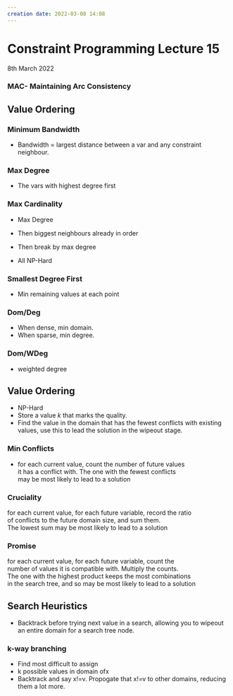 ```yaml
---
creation date: 2022-03-08 14:08
---
```

#  Constraint Programming Lecture 15
8th March 2022

### MAC- Maintaining  Arc Consistency

## Value Ordering
### Minimum Bandwidth
- Bandwidth = largest distance between a var and any constraint neighbour.

### Max Degree
- The vars with highest degree first

### Max Cardinality
- Max Degree
- Then biggest neighbours already in order
- Then break by max degree

- All NP-Hard

### Smallest Degree First
- Min remaining values at each point

### Dom/Deg
- When dense, min domain.
- When sparse, min degree.
### Dom/WDeg
- weighted degree

## Value Ordering
- NP-Hard
- Store a value *k* that marks the quality.
- Find the value in the domain that has the fewest conflicts with existing values, use this to lead the solution in the wipeout stage.
### Min Conflicts
- for each current value, count the number of future values  
it has a conflict with. The one with the fewest conflicts  
may be most likely to lead to a solution

### Cruciality
for each current value, for each future variable, record the ratio  
of conflicts to the future domain size, and sum them.  
The lowest sum may be most likely to lead to a solution
### Promise
for each current value, for each future variable, count the  
number of values it is compatible with. Multiply the counts.  
The one with the highest product keeps the most combinations  
in the search tree, and so may be most likely to lead to a solution

## Search Heuristics
- Backtrack before trying next value in a search, allowing you to wipeout an entire domain for a search tree node.

### k-way branching
- Find most difficult to assign
- k possible values in domain ofx
- Backtrack and say x!=v. Propogate that x!=v to other domains, reducing them a lot more.